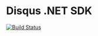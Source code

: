 # Disqus .NET SDK

[![Build Status](https://travis-ci.org/ryanvalentin/disqus-sdk-net.svg?branch=master)](https://travis-ci.org/ryanvalentin/disqus-sdk-net)
